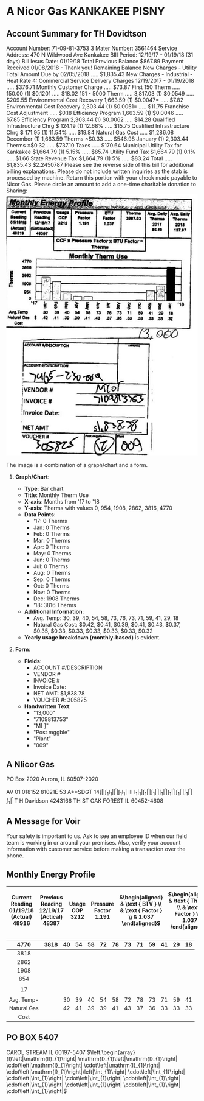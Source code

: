 # A Nicor Gas KANKAKEE PISNY 

## Account Summary for TH Dovidtson

Account Number: 71-09-81-3753 3
Mater Number: 3561464
Service Address: 470 N Wildwood Ave Kankakee
BIII Period: 12/19/17 - 01/19/18 (31 days)
Bill lesus Date: 01/19/18
Total Previous Balance
\$867.89
Payment Received 01/08/2018 - Thank you!
Remaining Balance
New Charges - Utility
Total Amount Due by 02/05/2018 ..... \$1,835.43
New Charges - Industrial - Heat
Rate 4: Commercial Service
Delivery Charges 12/19/2017 - 01/19/2018 ..... \$376.71
Monthly Customer Charge ..... \$73.87
First 150 Therm ..... 150.00 (1) \$0.1201 ..... \$18.02
151 - 5000 Therm ..... 3,817.03 (1) $\$ 0.0549$ ..... \$209.55
Environmental Cost Recovery 1,663.59 (1) $\$ 0.0047=$ ..... \$7.82
Environmental Cost Recovery 2,303.44 (1) $\$ 0.0051=$ ..... \$11.75
Franchise Cost Adjustment ..... \$0.18
Efficiency Program 1,663.59 (1) $\$ 0.0046$ ..... \$7.85
Efficiency Program 2,303.44 (1) $\$ 0.0062$ ..... \$14.28
Qualified Infrastructure Chrg \$ 124.19 (1) 12.68\% ..... \$15.75
Qualified Infrastructure Chrg \$ 171.95 (1) 11.54\% ..... \$19.84
Natural Gas Cost ..... \$1,286.08
December (1) 1,663.59 Therms $\times \$ 0.33$ ..... \$546.98
January (1) 2,303.44 Therms $\times \$ 0.32$ ..... \$737.10
Taxes ..... \$170.64
Municipal Utility Tax for Kankakee \$1,664.79 (1) 5.15\% ..... \$85.74
Utility Fund Tax \$1,664.79 (1) 0.1\% ..... \$1.66
State Revenue Tax \$1,664.79 (1) 5\% ..... \$83.24
Total ..... \$1,835.43
\$2.2450787
Please see the reverse side of this bill for additional billing explanations.
Please do not include written inquiries as the stab is processed by machine. Return this portion with your check made payable to Nicor Gas.
Please circle an amount to add a one-time charitable donation to Sharing:
![](images/img-0.jpeg)

The image is a combination of a graph/chart and a form.

1. **Graph/Chart**:
   - **Type**: Bar chart
   - **Title**: Monthly Therm Use
   - **X-axis**: Months from '17 to '18
   - **Y-axis**: Therms with values 0, 954, 1908, 2862, 3816, 4770
   - **Data Points**:
     - '17: 0 Therms
     - Jan: 0 Therms
     - Feb: 0 Therms
     - Mar: 0 Therms
     - Apr: 0 Therms
     - May: 0 Therms
     - Jun: 0 Therms
     - Jul: 0 Therms
     - Aug: 0 Therms
     - Sep: 0 Therms
     - Oct: 0 Therms
     - Nov: 0 Therms
     - Dec: 1908 Therms
     - '18: 3816 Therms
   - **Additional Information**:
     - Avg. Temp: 30, 39, 40, 54, 58, 73, 76, 73, 71, 59, 41, 29, 18
     - Natural Gas Cost: $0.42, $0.41, $0.39, $0.41, $0.43, $0.37, $0.35, $0.33, $0.33, $0.33, $0.33, $0.33, $0.32
   - **Yearly usage breakdown (monthly-based)** is evident.

2. **Form**:
   - **Fields**:
     - ACCOUNT #/DESCRIPTION
     - VENDOR #
     - INVOICE #
     - Invoice Date:
     - NET AMT: $1,838.78
     - VOUCHER #: 305825
   - **Handwritten Text**:
     - "13,000"
     - "7109813753"
     - "M[ ]"
     - "Post mggble"
     - "Plant"
     - "009"

## A Nlicor Gas

PO Box 2020
Aurora, IL 60507-2020

AV 01 018152 81021E 53 A**SDGT
$14\left[\left|\left|\int_{1} \mathrm{I}_{1}\right|\right|^{\prime}\left|\int_{1} \mathrm{I}_{1}\right|\right.$ III $\left.\left.\mathrm{I}_{1}\right|_{1}\left|\int_{1}\right|^{\prime}\left|\int_{1}\right|^{\prime}\left|\int_{1}\right|^{\prime}\left|\int_{1}\right|^{\prime}\left|\int_{1}\right|^{\prime}\left|\int_{1}\right|^{\prime}\left|\int_{1}\right|^{\prime}$
T H Davidson
4243166 TH ST
OAK FOREST IL 60452-4608

## A Message for Voir

Your safety is important to us. Ask to see an employee ID when our field team is working in or around your premises. Also, verify your account information with customer service before making a transaction over the phone.

## Monthly Energy Profile

| Current <br> Reading <br> 01/19/18 <br> (Actual) <br> 48916 | Previous <br> Reading <br> 12/19/17 <br> (Actical) <br> 48387 | Usage <br> COP <br> 3212 | Pressure <br> Factor <br> 1.191 | $\begin{aligned} & \text { BTV } \\ & \text { Factor } \\ & 1.037 \end{aligned}$ | $\begin{aligned} & \text { Therm } \\ & \text { Factor } \\ & 1.037 \end{aligned}$ | $\begin{aligned} & \text { Avg. Daily } \\ & \text { Therm } \\ & 2017 \\ & 86.10 \end{aligned}$ | $\begin{aligned} & \text { Avg. Daily } \\ & \text { Therm } \\ & 2015 \\ & 127.87 \end{aligned}$ |
| :--: | :--: | :--: | :--: | :--: | :--: | :--: | :--: |


| 4770 | 3818 | 40 | 54 | 58 | 72 | 78 | 73 | 71 | 59 | 41 | 29 | 18 |
| :--: | :--: | :--: | :--: | :--: | :--: | :--: | :--: | :--: | :--: | :--: | :--: | :--: |
| 3818 |  |  |  |  |  |  |  |  |  |  |  |  |
| 2862 |  |  |  |  |  |  |  |  |  |  |  |  |
| 1908 |  |  |  |  |  |  |  |  |  |  |  |  |
| 854 |  |  |  |  |  |  |  |  |  |  |  |  |
|  |  |  |  |  |  |  |  |  |  |  |  |  |
| 17 |  |  |  |  |  |  |  |  |  |  |  |  |
|  |  |  |  |  |  |  |  |  |  |  |  |  |
| Avg. Temp- |  | 30 | 39 | 40 | 54 | 58 | 72 | 78 | 73 | 71 | 59 | 41 |
| Natural Gas |  | 42 | 41 | 39 | 39 | 41 | 43 | 37 | 36 | 33 | 33 | 33 |
| Cost |  |  |  |  |  |  |  |  |  |  |  |  |

## PO BOX 5407

CAROL STREAM IL 60197-5407
$\left.\begin{array}{l}\left|\mathrm{II}_{1}\right| \mathrm{I}_{1}\left|\mathrm{I}_{1}\right| \cdot\left|\mathrm{I}_{1}\right| \cdot\left|\mathrm{I}_{1}\right| \cdot\left|\mathrm{I}_{1}\right|\left|\int_{1}\right| \cdot\left|\int_{1}\right| \cdot\left|\int_{1}\right| \cdot\left|\int_{1}\right| \cdot\left|\int_{1}\right| \cdot\left|\int_{1}\right| \cdot\left|\int_{1}\right| \cdot\left|\int_{1}\right| \cdot\left|\int_{1}\right|$

